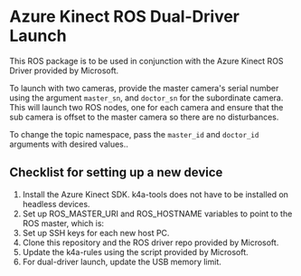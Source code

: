 # Azure Kinect ROS Dual-Driver Launch

This ROS package is to be used in conjunction with the Azure Kinect ROS Driver provided by Microsoft.

To launch with two cameras, provide the master camera's serial number using the argument `master_sn`, and `doctor_sn` for the subordinate camera. This will launch two ROS nodes, one for each camera and ensure that the sub camera is offset to the master camera so there are no disturbances.

To change the topic namespace, pass the `master_id` and `doctor_id` arguments with desired values..

## Checklist for setting up a new device

1. Install the Azure Kinect SDK. k4a-tools does not have to be installed on headless devices.
2. Set up ROS_MASTER_URI and ROS_HOSTNAME variables to point to the ROS master, which is:
3. Set up SSH keys for each new host PC.
4. Clone this repository and the ROS driver repo provided by Microsoft.
5. Update the k4a-rules using the script provided by Microsoft.
6. For dual-driver launch, update the USB memory limit.
